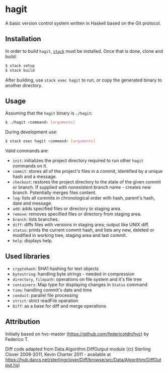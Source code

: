 # hagit

A basic version control system written in Haskell based on the Git protocol.

## Installation

In order to build `hagit`, [`stack`](http://docs.haskellstack.org/en/stable/README.html) must be installed.  Once that is done, clone and build:
```bash
$ stack setup
$ stack build
```
After building, use `stack exec hagit` to run, or copy the generated binary to another directory.

## Usage

Assuming that the `hagit` binary is `./hagit`:
```bash
$ ./hagit <command> [arguments]
```

During development use:
```bash
$ stack exec hagit <command> [arguments]
```

Valid commands are:

- `init`: initializes the project directory required to run other `hagit` commands on it.
- `commit`: stores all of the project's files in a commit, identified by a unique hash and a message.
- `checkout`: restores the project directory to the state of the given commit or branch. If supplied with nonexistent branch name - creates new branch. Potentially merges files content.
- `log`: lists all commits in chronological order with hash, parent's hash, date and message.
- `add`: adds specified files or directory to staging area.
- `remove`: removes specified files or directory from staging area.
- `branch`: lists branches.
- `diff`: diffs files with versions in staging area; output like UNIX diff.
- `status`: prints the current commit hash, and lists any new, deleted or modified in working tree, staging area and last commit.
- `help`: displays help.

## Used libraries

- `cryptohash`: SHA1 hashing for text objects
- `bytestring`: handling byte strings - needed in compression
- `directory`, `filepath`: operations on file system and it's file tree
- `containers`: Map type for displaying changes in `Status` command
- `time`: handling commit's date and time
- `conduit`: parallel file processing
- `strict`: strict readFile operation
- `Diff`: as a base for diff and merge operations

## Attribution

Initially based on hvc-master (https://github.com/federicotdn/hvc) by Federico T. 

Diff code adapted from Data.Algorithm.DiffOutput module ((c) Sterling Clover 2008-2011, Kevin Charter 2011 - available at https://hub.darcs.net/sterlingclover/Diff/browse/src/Data/Algorithm/DiffOutput.hs)